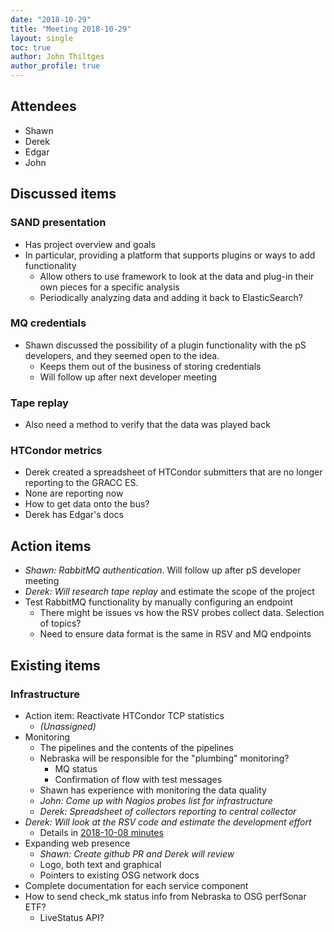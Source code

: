 ```yaml
---
date: "2018-10-29"
title: "Meeting 2018-10-29"
layout: single
toc: true
author: John Thiltges
author_profile: true
---
```


Attendees
---------
- Shawn
- Derek
- Edgar
- John

Discussed items
---------------
### SAND presentation
- Has project overview and goals
- In particular, providing a platform that supports plugins or ways to add
  functionality
    - Allow others to use framework to look at the data
      and plug-in their own pieces for a specific analysis
    - Periodically analyzing data and adding it back to ElasticSearch?

### MQ credentials
- Shawn discussed the possibility of a plugin functionality with the pS
  developers, and they seemed open to the idea.
    - Keeps them out of the business of storing credentials
    - Will follow up after next developer meeting

### Tape replay
- Also need a method to verify that the data was played back

### HTCondor metrics
- Derek created a spreadsheet of HTCondor submitters that are no longer reporting to the GRACC ES.
- None are reporting now
- How to get data onto the bus?
- Derek has Edgar's docs

Action items
------------
- *Shawn: RabbitMQ authentication*. Will follow up after pS developer meeting
- *Derek: Will research tape replay* and estimate the scope of the project
- Test RabbitMQ functionality by manually configuring an endpoint
    - There might be issues vs how the RSV probes collect data.
      Selection of topics?
    - Need to ensure data format is the same in RSV and MQ endpoints

Existing items
---------------

### Infrastructure
- Action item: Reactivate HTCondor TCP statistics
    - *(Unassigned)*
- Monitoring
    - The pipelines and the contents of the pipelines
    - Nebraska will be responsible for the "plumbing" monitoring?
        - MQ status
        - Confirmation of flow with test messages
    - Shawn has experience with monitoring the data quality
    - *John: Come up with Nagios probes list for infrastructure*
    - *Derek: Spreadsheet of collectors reporting to central collector*
- *Derek: Will look at the RSV code and estimate the development effort*
    - Details in [2018-10-08 minutes](/meetings/20181008)
- Expanding web presence
  - *Shawn: Create github PR and Derek will review*
  - Logo, both text and graphical
  - Pointers to existing OSG network docs
- Complete documentation for each service component
- How to send check_mk status info from Nebraska to OSG perfSonar ETF?
    - LiveStatus API?
